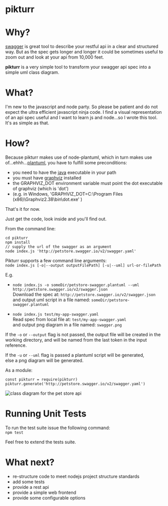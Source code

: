 pikturr
=======

# Why? #

[swagger](http://swagger.io) is great tool to describe your restful api in a clear and structured way.
But as the spec gets longer and longer it could be sometimes useful to zoom out and look at your api from 10,000 feet.

__pikturr__ is a very simple tool to transform your swagger api spec into a simple uml class diagram.

# What? #

I'm new to the javascript and node party.
So please be patient and do not expect the ultra efficient javascript ninja code.
I find a visual representation of an api spec useful and I want to learn js and node...so I wrote this tool.
It's as simple as that.

# How? #

Because pikturr makes use of node-plantuml, which in turn makes use of...ehhh...[plantuml](http://plantuml.com/),
you have to fulfill some preconditions:
* you need to have the [java](https://www.java.com) executable in your path
* you must have [graphviz](http://www.graphviz.org/) installed
* the GRAPHVIZ_DOT environment variable must point the dot executable of graphviz (which is 'dot')
* (e.g. in Windows, 'GRAPHVIZ_DOT=C:\Program Files (x86)\Graphviz2.38\bin\dot.exe' )

That's it for now.

Just get the code, look inside and you'll find out.

From the command line:

```
cd pikturr
npm install
// supply the url of the swagger as an argument
node index.js 'http://petstore.swagger.io/v2/swagger.yaml'
```

Pikturr supports a few command line arguments:  
`node index.js [-o|--output outputFilePath] [-u|--uml] url-or-filePath`

E.g.  
* `node index.js -o someDir/petstore-swagger.plantuml --uml http://petstore.swagger.io/v2/swagger.json`  
  Download the spec at: `http://petstore.swagger.io/v2/swagger.json`  
  and output uml script in a file named: `someDir/petstore-swagger.plantuml`

* `node index.js test/my-app-swagger.yaml`  
  Read spec from local file at: `test/my-app-swagger.yaml`  
  and output png diagram in a file named: `swagger.png`
  
If the `-o` or `--output` flag is not passed, the output file will be created in the working directory,
and will be named from the last token in the input reference.
   
If the `-u` or `--uml` flag is passed a plantuml script will be generated,  
else a png diagram will be generated.

As a module:

```
const pikturr = require(pikturr)
pikturr.generate('http://petstore.swagger.io/v2/swagger.yaml')
```

![class diagram for the pet store api](./output-file.png)

# Running Unit Tests
To run the test suite issue the following command:  
`npm test`

Feel free to extend the tests suite.

# What next? #

* re-structure code to meet nodejs project structure standards
* add some tests
* provide a rest api
* provide a simple web frontend
* provide some configurable options
